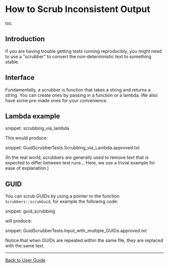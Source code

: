 <a id="top"></a>

# How to Scrub Inconsistent Output

toc

## Introduction

If you are having trouble getting tests running reproducibly, you might need to use a "scrubber" to convert the non-deterministic text to something stable.

## Interface

Fundamentally, a scrubber is function that takes a string and returns a string. You can create ones by passing in a function or a lambda. We also have some pre-made ones for your convenience.

## Lambda example

snippet: scrubbing_via_lambda

This would produce:

snippet: GuidScrubberTests.Scrubbing_via_Lambda.approved.txt

(In the real world, scrubbers are generally used to remove text that is expected to differ between test runs... Here, we use a trivial example for ease of explanation.)


## GUID

You can scrub GUIDs by using a pointer to the function `Scrubbers::scrubGuid`, for example the following code:

snippet: guid_scrubbing

will produce:

snippet: GuidScrubberTests.Input_with_multiple_GUIDs.approved.txt

Notice that when GUIDs are repeated within the same file, they are replaced with the same text.

---

[Back to User Guide](/doc/README.md#top)
